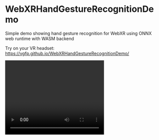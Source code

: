 # WebXRHandGestureRecognitionDemo
Simple demo showing hand gesture recognition for WebXR using ONNX web runtime with WASM backend

Try on your VR headset: https://vgfp.github.io/WebXRHandGestureRecognitionDemo/

<video width="320" height="240" controls>
  <source src="https://raw.githubusercontent.com/VGFP/WebXRHandGestureRecognitionDemo/main/videodemo.mp4" type="video/mp4">
  Your browser does not support the video tag.
</video>
